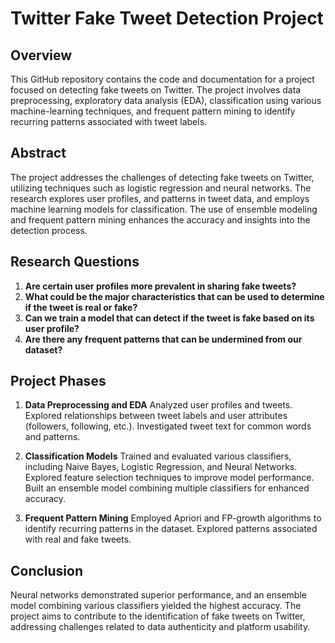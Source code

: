 # Twitter Fake Tweet Detection Project

## Overview
This GitHub repository contains the code and documentation for a project focused on detecting fake tweets on Twitter. The project involves data preprocessing, exploratory data analysis (EDA), classification using various machine-learning techniques, and frequent pattern mining to identify recurring patterns associated with tweet labels.

## Abstract
The project addresses the challenges of detecting fake tweets on Twitter, utilizing techniques such as logistic regression and neural networks. The research explores user profiles, and patterns in tweet data, and employs machine learning models for classification. The use of ensemble modeling and frequent pattern mining enhances the accuracy and insights into the detection process.

## Research Questions
1. **Are certain user profiles more prevalent in sharing fake tweets?**
2. **What could be the major characteristics that can be used to determine if the tweet is real or fake?**
3. **Can we train a model that can detect if the tweet is fake based on its user profile?**
4. **Are there any frequent patterns that can be undermined from our dataset?**

## Project Phases
1. **Data Preprocessing and EDA**
Analyzed user profiles and tweets.
Explored relationships between tweet labels and user attributes (followers, following, etc.).
Investigated tweet text for common words and patterns.

2. **Classification Models**
Trained and evaluated various classifiers, including Naive Bayes, Logistic Regression, and Neural Networks.
Explored feature selection techniques to improve model performance.
Built an ensemble model combining multiple classifiers for enhanced accuracy.

3. **Frequent Pattern Mining**
Employed Apriori and FP-growth algorithms to identify recurring patterns in the dataset.
Explored patterns associated with real and fake tweets.

## Conclusion
Neural networks demonstrated superior performance, and an ensemble model combining various classifiers yielded the highest accuracy. The project aims to contribute to the identification of fake tweets on Twitter, addressing challenges related to data authenticity and platform usability.
